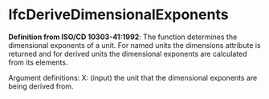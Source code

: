 # IfcDeriveDimensionalExponents

**Definition from ISO/CD 10303-41:1992**: The function determines the dimensional exponents of a unit. For named units the dimensions attribute is returned and for derived units the dimensional exponents are calculated from its elements.<!-- end of definition -->

Argument definitions:
X: (input) the unit that the dimensional exponents are being derived from.
